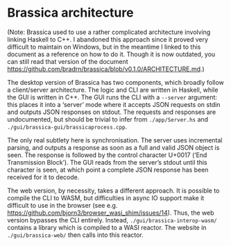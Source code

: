 # Brassica architecture

(Note: Brassica used to use a rather complicated architecture involving linking Haskell to C++.
I abandoned this approach since it proved very difficult to maintain on Windows,
  but in the meantime I linked to this document as a reference on how to do it.
Though it is now outdated,
  you can still read that version of the document <https://github.com/bradrn/brassica/blob/v0.1.0/ARCHITECTURE.md>.)

The desktop version of Brassica has two components, which broadly follow a client/server architecture.
The logic and CLI are written in Haskell, while the GUI is written in C++.
The GUI runs the CLI with a `--server` argument:
  this places it into a ‘server’ mode
  where it accepts JSON requests on stdin and outputs JSON responses on stdout.
The requests and responses are undocumented,
  but should be trivial to infer from `./app/Server.hs` and `./gui/brassica-gui/brassicaprocess.cpp`.

The only real subtlety here is synchronisation.
The server uses incremental parsing,
  and outputs a response as soon as a full and valid JSON object is seen.
The response is followed by the control character U+0017 (‘End Transmission Block’).
The GUI reads from the server’s stdout until this character is seen,
  at which point a complete JSON response has been received for it to decode.

The web version, by necessity, takes a different approach.
It is possible to compile the CLI to WASM,
  but difficulties in async IO support make it difficult to use in the browser
  (see e.g. <https://github.com/bjorn3/browser_wasi_shim/issues/14>).
Thus, the web version bypasses the CLI entirely.
Instead, `./gui/brassica-interop-wasm/` contains a library which is compiled to a WASI reactor.
The website in `./gui/brassica-web/` then calls into this reactor.

